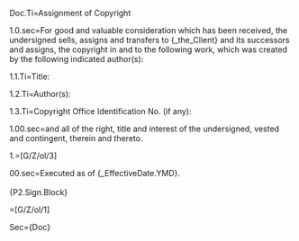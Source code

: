 Doc.Ti=Assignment of Copyright

1.0.sec=For good and valuable consideration which has been received, the undersigned sells, assigns and transfers to {_the_Client} and its successors and assigns, the copyright in and to the following work, which was created by the following indicated author(s):

1.1.Ti=Title: 	

1.2.Ti=Author(s):	

1.3.Ti=Copyright Office Identification No. (if any):			

1.00.sec=and all of the right, title and interest of the undersigned, vested and contingent, therein and thereto.

1.=[G/Z/ol/3]

00.sec=Executed as of {_EffectiveDate.YMD}.<br><br>{P2.Sign.Block}

=[G/Z/ol/1]

Sec={Doc}